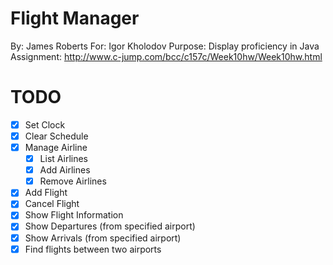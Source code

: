 Flight Manager
==============
By: James Roberts
For: Igor Kholodov
Purpose: Display proficiency in Java
Assignment: http://www.c-jump.com/bcc/c157c/Week10hw/Week10hw.html

TODO
====
* [x] Set Clock
* [x] Clear Schedule
* [x] Manage Airline
    * [x] List Airlines
    * [x] Add Airlines
    * [x] Remove Airlines
* [x] Add Flight
* [x] Cancel Flight
* [x] Show Flight Information
* [x] Show Departures (from specified airport)
* [x] Show Arrivals (from specified airport)
* [x] Find flights between two airports